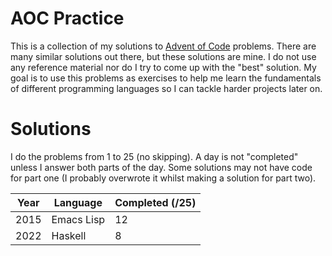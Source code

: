 
# AOC Practice 

This is a collection of my solutions to [Advent of Code](https://adventofcode.com/) problems. There are many similar solutions out there, but these solutions are mine. I do not use any reference material nor do I try to come up with the "best" solution. My goal is to use this problems as exercises to help me learn the fundamentals of different programming languages so I can tackle harder projects later on.

# Solutions

I do the problems from 1 to 25 (no skipping). A day is not "completed" unless I answer both parts of the day. Some solutions may not have code for part one (I probably overwrote it whilst making a solution for part two).

| Year | Language | Completed (/25) | 
| --- | --- | --- |
| 2015 | Emacs Lisp | 12 |
| 2022 | Haskell | 8 |

